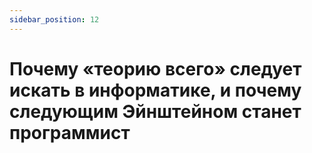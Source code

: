 ```yaml
---
sidebar_position: 12
---
```


# Почему «теорию всего» следует искать в информатике, и почему следующим Эйнштейном станет программист
